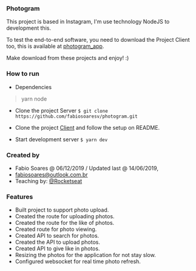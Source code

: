 ### Photogram
This project is based in Instagram, I'm use technology NodeJS to development this.

To test the end-to-end software, you need to download the Project Client too, this is available at [photogram_app](http://github.com/fabiosoaresv/photogram_app).                      

Make download from these projects and enjoy! :)

### How to run
- Dependencies
> yarn
> node

- Clone the project Server
`$ git clone https://github.com/fabiosoaresv/photogram.git`

- Clone the project [Client](http://github.com/fabiosoaresv/photogram_app) and follow the setup on README.

- Start development server
`$ yarn dev`

### Created by
* Fabio Soares @ 06/12/2019 / Updated last @ 14/06/2019,
* fabiosoares@outlook.com.br
* Teaching by: [@Rocketseat](https://github.com/Rocketseat)

### Features
* Built project to support photo upload.
* Created the route for uploading photos.
* Created the route for the like of photos.
* Created route for photo viewing.
* Created API to search for photos.
* Created the API to upload photos.
* Created API to give like in photos.
* Resizing the photos for the application for not stay slow.
* Configured websocket for real time photo refresh.
